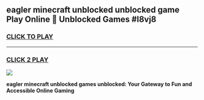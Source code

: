 
## eagler minecraft unblocked unblocked game Play Online 👋 Unblocked Games #l8vj8
<h3>
<a href="https://premium.freeplayer.one?title=eagler_minecraft_unblocked&ref=21F">CLICK TO PLAY</a></h3>
<hr>

<h3>
<a href="https://premium.freeplayer.one?title=eagler_minecraft_unblocked&ref=21F">CLICK 2 PLAY</a>
  
</h3>

<a href="https://premium.freeplayer.one?title=eagler_minecraft_unblocked&ref=21F/"><img src="https://clearcache.store/games.png"></a>


**eagler minecraft unblocked games unblocked: Your Gateway to Fun and Accessible Online Gaming**
